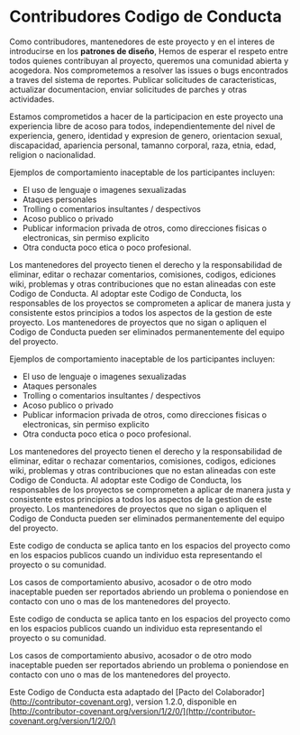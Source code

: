 # Contribudores Codigo de Conducta

Como contribudores, mantenedores de este proyecto y en el interes de introducirse en los **patrones de diseño**,
Hemos de esperar el respeto entre todos quienes contribuyan al proyecto, queremos una comunidad abierta y acogedora.
Nos comprometemos a resolver las issues o bugs encontrados a traves del sistema de reportes.
Publicar solicitudes de caracteristicas, actualizar documentacion, enviar solicitudes de parches y otras actividades.

Estamos comprometidos a hacer de la participacion en este proyecto una experiencia libre de acoso para todos,
independientemente del nivel de experiencia, genero, identidad y expresion de genero, orientacion sexual,
discapacidad, apariencia personal, tamanno corporal, raza, etnia, edad, religion o nacionalidad.

Ejemplos de comportamiento inaceptable de los participantes incluyen:

* El uso de lenguaje o imagenes sexualizadas
* Ataques personales
* Trolling o comentarios insultantes / despectivos
* Acoso publico o privado
* Publicar informacion privada de otros, como direcciones fisicas o electronicas, sin permiso explicito
* Otra conducta poco etica o poco profesional.

Los mantenedores del proyecto tienen el derecho y la responsabilidad de eliminar, editar o
rechazar comentarios, comisiones, codigos, ediciones wiki, problemas y otras contribuciones que no
estan alineadas con este Codigo de Conducta. Al adoptar este Codigo de Conducta,
los responsables de los proyectos se comprometen a aplicar de manera justa y
consistente estos principios a todos los aspectos de la gestion de este proyecto.
Los mantenedores de proyectos que no sigan o apliquen el Codigo de Conducta pueden ser eliminados
permanentemente del equipo del proyecto.


Ejemplos de comportamiento inaceptable de los participantes incluyen:

* El uso de lenguaje o imagenes sexualizadas
* Ataques personales
* Trolling o comentarios insultantes / despectivos
* Acoso publico o privado
* Publicar informacion privada de otros, como direcciones fisicas o electronicas, sin permiso explicito
* Otra conducta poco etica o poco profesional.

Los mantenedores del proyecto tienen el derecho y la responsabilidad de eliminar, editar o rechazar comentarios, comisiones, codigos, ediciones wiki, problemas y otras contribuciones que no estan alineadas con este Codigo de Conducta. Al adoptar este Codigo de Conducta, los responsables de los proyectos se comprometen a aplicar de manera justa y consistente estos principios a todos los aspectos de la gestion de este proyecto. Los mantenedores de proyectos que no sigan o apliquen el Codigo de Conducta pueden ser eliminados permanentemente del equipo del proyecto.

Este codigo de conducta se aplica tanto en los espacios del proyecto como en los espacios publicos cuando un individuo esta representando el proyecto o su comunidad.

Los casos de comportamiento abusivo, acosador o de otro modo inaceptable pueden ser reportados abriendo un problema o poniendose en contacto con uno o mas de los mantenedores del proyecto.

Este codigo de conducta se aplica tanto en los espacios del proyecto como en los espacios publicos
cuando un individuo esta representando el proyecto o su comunidad.

Los casos de comportamiento abusivo, acosador o de otro modo inaceptable pueden ser reportados abriendo un problema o
poniendose en contacto con uno o mas de los mantenedores del proyecto.

Este Codigo de Conducta esta adaptado del [Pacto del Colaborador] (http://contributor-covenant.org), version 1.2.0, disponible en [http://contributor-covenant.org/version/1/2/0/](http://contributor-covenant.org/version/1/2/0/)